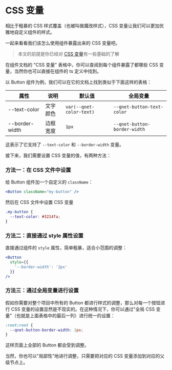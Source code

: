 # CSS 变量

相比于粗暴的 CSS 样式覆盖（也被叫做魔改样式），CSS 变量让我们可以更加优雅地自定义组件的样式。

一起来看看我们该怎么使用组件暴露出来的 CSS 变量吧。

> 本文的前提是你已经对 [CSS 变量](https://developer.mozilla.org/zh-CN/docs/Web/CSS/Using_CSS_custom_properties)有一些基础的了解

在组件文档的 "CSS 变量" 表格中，你可以查阅到每个组件暴露了都哪些 CSS 变量，当然你也可以直接在组件的 ts 定义中找到。

以 Button 组件为例，我们可以在它的文档上找到类似于下面这样的表格：

| 属性           | 说明     | 默认值                   | 全局变量                     |
| -------------- | -------- | ------------------------ | ---------------------------- |
| --text-color   | 文字颜色 | `var(--qnet-color-text)` | `--qnet-button-text-color`   |
| --border-width | 边框宽度 | `1px`                    | `--qnet-button-border-width` |

这表示了它支持了 `--text-color` 和 `--border-width` 变量。

接下来，我们需要设置 CSS 变量的值，有两种方法：

### 方法一：在 CSS 文件中设置

给 Button 组件加一个自定义的 `className`：

```jsx
<Button className="my-button" />
```

然后在 CSS 文件中设置 CSS 变量

```css
.my-button {
  --text-color: #3214fa;
}
```

### 方法二：直接通过 style 属性设置

直接通过组件的 `style` 属性，简单粗暴，适合小范围的调整：

```jsx
<Button
  style={{
    '--border-width': '2px'
  }}
/>
```

### 方法三：通过全局变量进行设置

假如你需要对整个项目中所有的 Button 都进行样式的调整，那么对每一个按钮进行 CSS 变量的设置显然是不现实的。在这种情况下，你可以通过"全局 CSS 变量"（也就是上面表格中的最后一列）进行统一的设置：

```css
:root:root {
  --qnet-button-border-width: 2px;
}
```

这样页面上全部的 Button 都会受到调整。

当然，你也可以"局部性"地进行调整，只需要把对应的 CSS 变量添加到对应的父级节点上。
